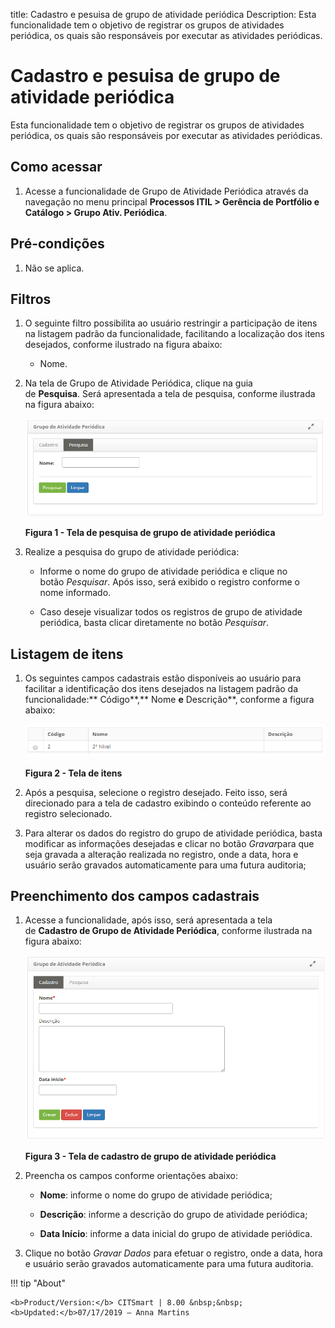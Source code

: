 title: Cadastro e pesuisa de grupo de atividade periódica
Description: Esta funcionalidade tem o objetivo de registrar os grupos de atividades periódica, os quais são responsáveis por executar as atividades periódicas.

# Cadastro e pesuisa de grupo de atividade periódica

Esta funcionalidade tem o objetivo de registrar os grupos de atividades
periódica, os quais são responsáveis por executar as atividades periódicas.

Como acessar
------------

1.  Acesse a funcionalidade de Grupo de Atividade Periódica através da navegação
    no menu principal **Processos ITIL > Gerência de Portfólio e
    Catálogo > Grupo Ativ. Periódica**.

Pré-condições
-------------

1.  Não se aplica.

Filtros
-------

1.  O seguinte filtro possibilita ao usuário restringir a participação de itens
    na listagem padrão da funcionalidade, facilitando a localização dos itens
    desejados, conforme ilustrado na figura abaixo:

    -   Nome.

2.  Na tela de Grupo de Atividade Periódica, clique na guia
    de **Pesquisa**. Será apresentada a tela de pesquisa, conforme ilustrada na
    figura abaixo:

    ![Criar](images/periodic-1.png)

    **Figura 1 - Tela de pesquisa de grupo de atividade periódica**

3.  Realize a pesquisa do grupo de atividade periódica:

    - Informe o nome do grupo de atividade periódica e clique no
    botão *Pesquisar*. Após isso, será exibido o registro conforme o nome
    informado.

    - Caso deseje visualizar todos os registros de grupo de atividade
      periódica, basta clicar diretamente no botão *Pesquisar*.

Listagem de itens
-----------------

1.  Os seguintes campos cadastrais estão disponíveis ao usuário para facilitar a
    identificação dos itens desejados na listagem padrão da
    funcionalidade:** Código**,** Nome **e** Descrição**, conforme a figura
    abaixo:

    ![Criar](images/periodic-2.png)

    **Figura 2 - Tela de itens**

2.  Após a pesquisa, selecione o registro desejado. Feito isso, será direcionado
    para a tela de cadastro exibindo o conteúdo referente ao registro
    selecionado.

3.  Para alterar os dados do registro do grupo de atividade periódica, basta
    modificar as informações desejadas e clicar no botão *Gravar*para que seja
    gravada a alteração realizada no registro, onde a data, hora e usuário serão
    gravados automaticamente para uma futura auditoria;

Preenchimento dos campos cadastrais
-----------------------------------

1.  Acesse a funcionalidade, após isso, será apresentada a tela de **Cadastro de
    Grupo de Atividade Periódica**, conforme ilustrada na figura abaixo:

    ![Criar](images/periodic-3.png)

    **Figura 3 - Tela de cadastro de grupo de atividade periódica**

2.  Preencha os campos conforme orientações abaixo:

    -   **Nome**: informe o nome do grupo de atividade periódica;

    -   **Descrição**: informe a descrição do grupo de atividade periódica;

    -   **Data Início**: informe a data inicial do grupo de atividade periódica.

3.  Clique no botão *Gravar Dados* para efetuar o registro, onde a data, hora e
    usuário serão gravados automaticamente para uma futura auditoria.


!!! tip "About"

    <b>Product/Version:</b> CITSmart | 8.00 &nbsp;&nbsp;
    <b>Updated:</b>07/17/2019 – Anna Martins
